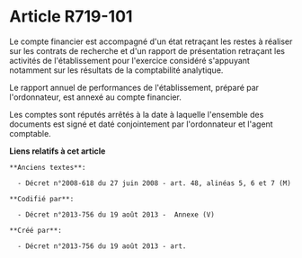 # Article R719-101

Le compte financier est accompagné d'un état retraçant les restes à réaliser sur les contrats de recherche et d'un rapport de
présentation retraçant les activités de l'établissement pour l'exercice considéré s'appuyant notamment sur les résultats de
la comptabilité analytique.

Le rapport annuel de performances de l'établissement, préparé par l'ordonnateur, est annexé au compte financier.

Les comptes sont réputés arrêtés à la date à laquelle l'ensemble des documents est signé et daté conjointement par
l'ordonnateur et l'agent comptable.

**Liens relatifs à cet article**

	**Anciens textes**:

	  - Décret n°2008-618 du 27 juin 2008 - art. 48, alinéas 5, 6 et 7 (M)

	**Codifié par**:

	  - Décret n°2013-756 du 19 août 2013 -  Annexe (V)

	**Créé par**:

	  - Décret n°2013-756 du 19 août 2013 - art.

